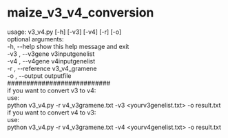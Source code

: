# maize_v3_v4_conversion
usage: v3_v4.py [-h] [-v3] [-v4] [-r] [-o]     
optional arguments:  
  -h, --help         show this help message and exit  
  -v3 , --v3gene     v3inputgenelist   
  -v4 , --v4gene     v4inputgenelist  
  -r , --reference   v3_v4_gramene  
  -o , --output      outputfile  
###########################    
if you want to convert v3 to v4:  
  use:  
  python v3_v4.py -r v4_v3gramene.txt -v3 <yourv3genelist.txt> -o result.txt  
if you want to convert v4 to v3:  
  use:  
  python v3_v4.py -r v4_v3gramene.txt -v4 <yourv4genelist.txt> -o result.txt
